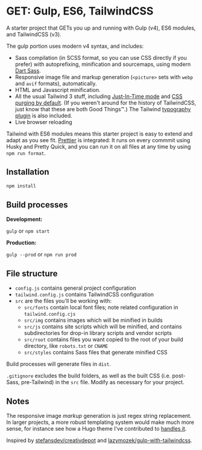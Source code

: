 # GET: Gulp, ES6, TailwindCSS

A starter project that GETs you up and running with Gulp (v4), ES6 modules, and
TailwindCSS (v3).

The gulp portion uses modern v4 syntax, and includes:

- Sass compilation (in SCSS format, so you can use CSS directly if you prefer)
  with autoprefixing, minification and sourcemaps, using modern
  [Dart Sass](https://sass-lang.com/dart-sass).
- Responsive image file and markup generation (`<picture>` sets with `webp` and
  `avif` formats), automatically.
- HTML and Javascript minification.
- All the usual Tailwind 3 stuff, including
  [Just-In-Time mode](https://tailwindcss.com/blog/just-in-time-the-next-generation-of-tailwind-css)
  and
  [CSS purging by default](https://tailwindcss.com/docs/content-configuration#configuring-source-paths).
  (If you weren't around for the history of TailwindCSS, just know that these
  are both Good Things™.) The Tailwind
  [typography plugin](https://tailwindcss.com/docs/typography-plugin) is also
  included.
- Live browser reloading

Tailwind with ES6 modules means this starter project is easy to extend and adapt
as you see fit. [Prettier](https://prettier.io/) is integrated: It runs on every
commmit using Husky and Pretty Quick, and you can run it on all files at any
time by using `npm run format`.

## Installation

```sh
npm install
```

## Build processes

**Development:**

`gulp` or `npm start`

**Production:**

`gulp --prod` or `npm run prod`

## File structure

- `config.js` contains general project configuration
- `tailwind.config.js` contains TailwindCSS configuration
- `src` are the files you'll be working with:
  - `src/fonts` contain local font files; note related configuration in
    `tailwind.config.cjs`
  - `src/img` contains images which will be minified in builds
  - `src/js` contains site scripts which will be minified, and contains
    subdirectories for drop-in library scripts and vendor scripts
  - `src/root` contains files you want copied to the root of your build
    directory, like `robots.txt` or `CNAME`
  - `src/styles` contains Sass files that generate minified CSS

Build processes will generate files in `dist`.

`.gitignore` excludes the build folders, as well as the built CSS (i.e.
post-Sass, pre-Tailwind) in the `src` file. Modify as necessary for your
project.

## Notes

The responsive image _markup_ generation is just regex string replacement. In
larger projects, a more robust templating system would make much more sense, for
instance see how a Hugo theme I've contributed to
[handles it](https://github.com/chipzoller/hugo-clarity/blob/master/layouts/partials/image-feature.html#L35-L71).

Inspired by
[stefansdev/creativdepot](https://github.com/stefansdev/creativdepot) and
[lazymozek/gulp-with-tailwindcss](https://github.com/lazymozek/gulp-with-tailwindcss).
